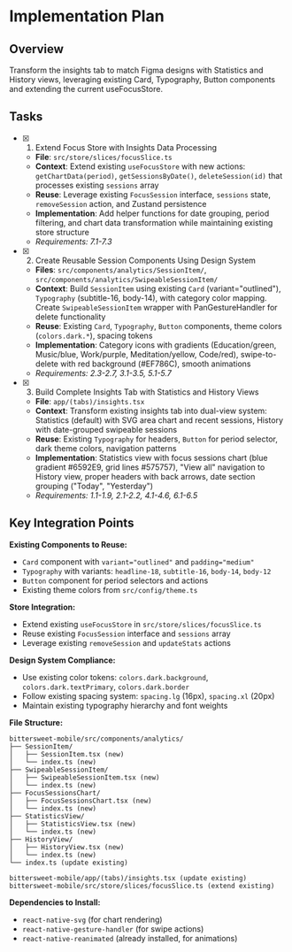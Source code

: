 # Implementation Plan

## Overview
Transform the insights tab to match Figma designs with Statistics and History views, leveraging existing Card, Typography, Button components and extending the current useFocusStore.

## Tasks

- [x] 1. Extend Focus Store with Insights Data Processing
  - **File**: `src/store/slices/focusSlice.ts`
  - **Context**: Extend existing `useFocusStore` with new actions: `getChartData(period)`, `getSessionsByDate()`, `deleteSession(id)` that processes existing `sessions` array
  - **Reuse**: Leverage existing `FocusSession` interface, `sessions` state, `removeSession` action, and Zustand persistence
  - **Implementation**: Add helper functions for date grouping, period filtering, and chart data transformation while maintaining existing store structure
  - _Requirements: 7.1-7.3_

- [x] 2. Create Reusable Session Components Using Design System
  - **Files**: `src/components/analytics/SessionItem/`, `src/components/analytics/SwipeableSessionItem/`
  - **Context**: Build `SessionItem` using existing `Card` (variant="outlined"), `Typography` (subtitle-16, body-14), with category color mapping. Create `SwipeableSessionItem` wrapper with PanGestureHandler for delete functionality
  - **Reuse**: Existing `Card`, `Typography`, `Button` components, theme colors (`colors.dark.*`), spacing tokens
  - **Implementation**: Category icons with gradients (Education/green, Music/blue, Work/purple, Meditation/yellow, Code/red), swipe-to-delete with red background (#EF786C), smooth animations
  - _Requirements: 2.3-2.7, 3.1-3.5, 5.1-5.7_

- [x] 3. Build Complete Insights Tab with Statistics and History Views
  - **File**: `app/(tabs)/insights.tsx`
  - **Context**: Transform existing insights tab into dual-view system: Statistics (default) with SVG area chart and recent sessions, History with date-grouped swipeable sessions
  - **Reuse**: Existing `Typography` for headers, `Button` for period selector, dark theme colors, navigation patterns
  - **Implementation**: Statistics view with focus sessions chart (blue gradient #6592E9, grid lines #575757), "View all" navigation to History view, proper headers with back arrows, date section grouping ("Today", "Yesterday")
  - _Requirements: 1.1-1.9, 2.1-2.2, 4.1-4.6, 6.1-6.5_

## Key Integration Points

**Existing Components to Reuse:**
- `Card` component with `variant="outlined"` and `padding="medium"`
- `Typography` with variants: `headline-18`, `subtitle-16`, `body-14`, `body-12`
- `Button` component for period selectors and actions
- Existing theme colors from `src/config/theme.ts`

**Store Integration:**
- Extend existing `useFocusStore` in `src/store/slices/focusSlice.ts`
- Reuse existing `FocusSession` interface and `sessions` array
- Leverage existing `removeSession` and `updateStats` actions

**Design System Compliance:**
- Use existing color tokens: `colors.dark.background`, `colors.dark.textPrimary`, `colors.dark.border`
- Follow existing spacing system: `spacing.lg` (16px), `spacing.xl` (20px)
- Maintain existing typography hierarchy and font weights

**File Structure:**
```
bittersweet-mobile/src/components/analytics/
├── SessionItem/
│   ├── SessionItem.tsx (new)
│   └── index.ts (new)
├── SwipeableSessionItem/
│   ├── SwipeableSessionItem.tsx (new)
│   └── index.ts (new)
├── FocusSessionsChart/
│   ├── FocusSessionsChart.tsx (new)
│   └── index.ts (new)
├── StatisticsView/
│   ├── StatisticsView.tsx (new)
│   └── index.ts (new)
├── HistoryView/
│   ├── HistoryView.tsx (new)
│   └── index.ts (new)
└── index.ts (update existing)

bittersweet-mobile/app/(tabs)/insights.tsx (update existing)
bittersweet-mobile/src/store/slices/focusSlice.ts (extend existing)
```

**Dependencies to Install:**
- `react-native-svg` (for chart rendering)
- `react-native-gesture-handler` (for swipe actions)
- `react-native-reanimated` (already installed, for animations)